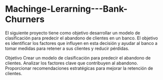 # Machinge-Lerarning---Bank-Churners


El siguiente proyecto tiene como objetivo desarrollar un modelo de clasificación para predecir el abandono de clientes en un banco. El objetivo es identificar los factores que influyen en esta decisión y ayudar al banco a tomar medidas para retener a sus clientes y reducir pérdidas.

Objetivo
Crear un modelo de clasificación para predecir el abandono de clientes.
Analizar los factores clave que contribuyen al abandono.
Proporcionar recomendaciones estratégicas para mejorar la retención de clientes.
